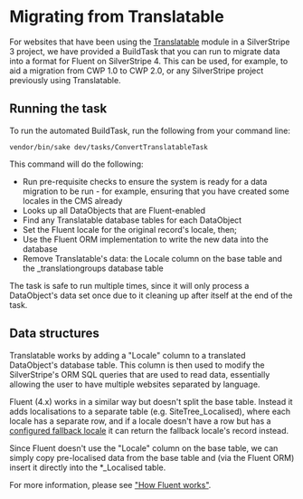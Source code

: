 # Migrating from Translatable

For websites that have been using the [Translatable](https://github.com/silverstripe/silverstripe-translatable)
module in a SilverStripe 3 project, we have provided a BuildTask that you can run to migrate data into a format
for Fluent on SilverStripe 4. This can be used, for example, to aid a migration from CWP 1.0 to CWP 2.0, or any
SilverStripe project previously using Translatable.

## Running the task

To run the automated BuildTask, run the following from your command line:

```
vendor/bin/sake dev/tasks/ConvertTranslatableTask
```

This command will do the following:

* Run pre-requisite checks to ensure the system is ready for a data migration to be run - for example, ensuring
  that you have created some locales in the CMS already
* Looks up all DataObjects that are Fluent-enabled
* Find any Translatable database tables for each DataObject
* Set the Fluent locale for the original record's locale, then;
* Use the Fluent ORM implementation to write the new data into the database
* Remove Translatable's data: the Locale column on the base table and the _translationgroups database table

The task is safe to run multiple times, since it will only process a DataObject's data set once due to it cleaning
up after itself at the end of the task.

## Data structures

Translatable works by adding a "Locale" column to a translated DataObject's database table. This column is then
used to modify the SilverStripe's ORM SQL queries that are used to read data, essentially allowing the user to
have multiple websites separated by language.

Fluent (4.x) works in a similar way but doesn't split the base table. Instead it adds localisations to a separate
table (e.g. SiteTree_Localised), where each locale has a separate row, and if a locale doesn't have a row but has
a [configured fallback locale](configuration.md) it can return the fallback locale's record instead.

Since Fluent doesn't use the "Locale" column on the base table, we can simply copy pre-localised data from the
base table and (via the Fluent ORM) insert it directly into the \*_Localised table.

For more information, please see ["How Fluent works"](how-fluent-works.md).

